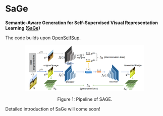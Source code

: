 # SaGe
**Semantic-Aware Generation for Self-Supervised Visual Representation Learning ([SaGe](https://arxiv.org/pdf/2111.13163.pdf))**

The code builds upon [OpenSelfSup](https://github.com/open-mmlab/OpenSelfSup).

<p align="center">
  <img src="img/pipeline.png" alt="DA2S" width="75%">
</p>
<p align="center">
Figure 1: Pipeline of SAGE.
</p>


Detailed introduction of SaGe will come soon!
